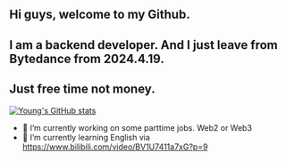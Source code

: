 ## Hi guys, welcome to my Github.
## I am a backend developer. And I just leave from Bytedance from 2024.4.19.
## Just free time not money.

[![Young's GitHub stats](https://github-readme-stats.vercel.app/api?username=youngtongyang)](https://github.com/anuraghazra/github-readme-stats)


- 🔭 I’m currently working on some parttime jobs. Web2 or Web3
- 🌱 I’m currently learning English via https://www.bilibili.com/video/BV1U7411a7xG?p=9
<!--
**youngtongyang/youngtongyang** is a ✨ _special_ ✨ repository because its `README.md` (this file) appears on your GitHub profile.

Here are some ideas to get you started:

- 👯 I’m looking to collaborate on ...
- 🤔 I’m looking for help with ...
- 💬 Ask me about ...
- 📫 How to reach me: ...
- 😄 Pronouns: ...
- ⚡ Fun fact: ...
-->
